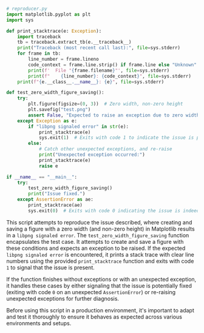 ```python
# reproducer.py
import matplotlib.pyplot as plt
import sys

def print_stacktrace(e: Exception):
    import traceback
    tb = traceback.extract_tb(e.__traceback__)
    print("Traceback (most recent call last):", file=sys.stderr)
    for frame in tb:
        line_number = frame.lineno
        code_context = frame.line.strip() if frame.line else "Unknown"
        print(f'  File "{frame.filename}"', file=sys.stderr)
        print(f"    {line_number}: {code_context}", file=sys.stderr)
    print(f"{e.__class__.__name__}: {e}", file=sys.stderr)

def test_zero_width_figure_saving():
    try:
        plt.figure(figsize=(0, 3))  # Zero width, non-zero height
        plt.savefig("test.png")
        assert False, "Expected to raise an exception due to zero width figure, but didn't." 
    except Exception as e:
        if "libpng signaled error" in str(e):
            print_stacktrace(e)
            sys.exit(1)  # Exits with code 1 to indicate the issue is present
        else:
            # Catch other unexpected exceptions, and re-raise
            print("Unexpected exception occurred:")
            print_stacktrace(e)
            raise e

if __name__ == "__main__":
    try:
        test_zero_width_figure_saving()
        print("Issue fixed.")
    except AssertionError as ae:
        print_stacktrace(ae)
        sys.exit(0)  # Exits with code 0 indicating the issue is indeed fixed or not present
```

This script attempts to reproduce the issue described, where creating and saving a figure with a zero width (and non-zero height) in Matplotlib results in a `libpng signaled error`. The `test_zero_width_figure_saving` function encapsulates the test case. It attempts to create and save a figure with these conditions and expects an exception to be raised. If the expected `libpng signaled error` is encountered, it prints a stack trace with clear line numbers using the provided `print_stacktrace` function and exits with code `1` to signal that the issue is present.

If the function finishes without exceptions or with an unexpected exception, it handles these cases by either signaling that the issue is potentially fixed (exiting with code `0` on an unexpected `AssertionError`) or re-raising unexpected exceptions for further diagnosis.

Before using this script in a production environment, it's important to adapt and test it thoroughly to ensure it behaves as expected across various environments and setups.